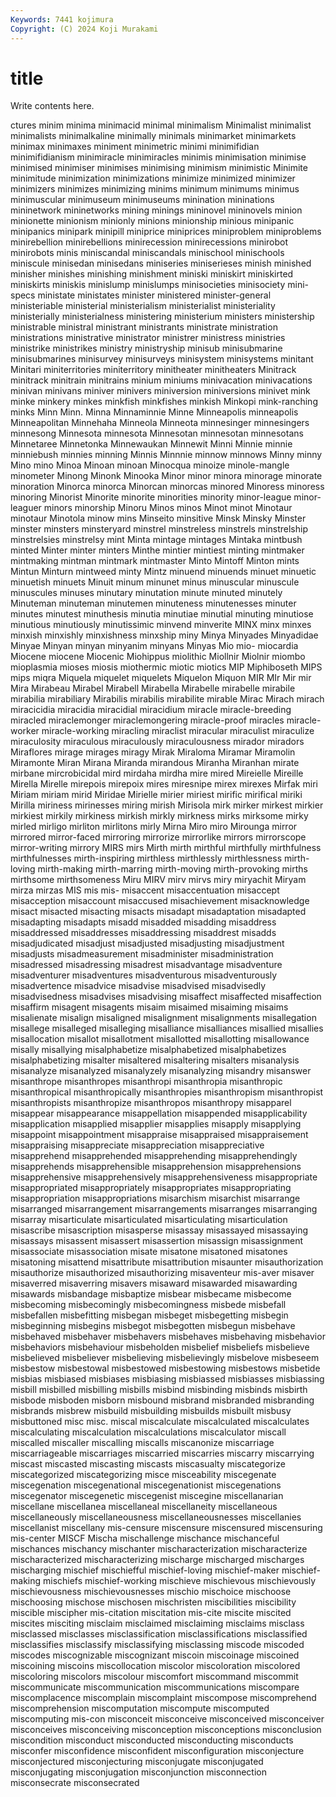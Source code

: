 ```yaml
---
Keywords: 7441 kojimura
Copyright: (C) 2024 Koji Murakami
---
```


# title

Write contents here.



ctures minim minima minimacid minimal minimalism Minimalist minimalist
minimalists minimalkaline minimally minimals minimarket minimarkets minimax minimaxes miniment minimetric
minimi minimifidian minimifidianism minimiracle minimiracles minimis minimisation minimise minimised minimiser
minimises minimising minimism minimistic Minimite minimitude minimization minimizations minimize minimized
minimizer minimizers minimizes minimizing minims minimum minimums minimus minimuscular minimuseum
minimuseums minination mininations mininetwork mininetworks mining minings mininovel mininovels minion
minionette minionism minionly minions minionship minious minipanic minipanics minipark minipill
miniprice miniprices miniproblem miniproblems minirebellion minirebellions minirecession minirecessions minirobot minirobots
minis miniscandal miniscandals minischool minischools miniscule minisedan minisedans miniseries miniserieses
minish minished minisher minishes minishing minishment miniski miniskirt miniskirted miniskirts
miniskis minislump minislumps minisocieties minisociety mini-specs ministate ministates minister ministered
minister-general ministeriable ministerial ministerialism ministerialist ministeriality ministerially ministerialness ministering ministerium
ministers ministership ministrable ministral ministrant ministrants ministrate ministration ministrations ministrative
ministrator ministrer ministress ministries ministrike ministrikes ministry ministryship minisub minisubmarine
minisubmarines minisurvey minisurveys minisystem minisystems minitant Minitari miniterritories miniterritory minitheater
minitheaters Minitrack minitrack minitrain minitrains minium miniums minivacation minivacations minivan
minivans miniver minivers miniversion miniversions minivet mink minke minkery minkes
minkfish minkfishes minkish Minkopi mink-ranching minks Minn Minn. Minna Minnaminnie
Minne Minneapolis minneapolis Minneapolitan Minnehaha Minneola Minneota minnesinger minnesingers minnesong
Minnesota minnesota Minnesotan minnesotan minnesotans Minnetaree Minnetonka Minnewaukan Minnewit Minni
Minnie minnie minniebush minnies minning Minnis Minnnie minnow minnows Minny
minny Mino mino Minoa Minoan minoan Minocqua minoize minole-mangle minometer
Minong Minonk Minooka Minor minor minora minorage minorate minoration Minorca
minorca Minorcan minorcas minored Minoress minoress minoring Minorist Minorite minorite
minorities minority minor-league minor-leaguer minors minorship Minoru Minos minos Minot
minot Minotaur minotaur Minotola minow mins Minseito minsitive Minsk Minsky
Minster minster minsters minsteryard minstrel minstreless minstrels minstrelship minstrelsies minstrelsy
mint Minta mintage mintages Mintaka mintbush minted Minter minter minters
Minthe mintier mintiest minting mintmaker mintmaking mintman mintmark mintmaster Minto
Mintoff Minton mints Mintun Minturn mintweed minty Mintz minuend minuends
minuet minuetic minuetish minuets Minuit minum minunet minus minuscular minuscule
minuscules minuses minutary minutation minute minuted minutely Minuteman minuteman minutemen
minuteness minutenesses minuter minutes minutest minuthesis minutia minutiae minutial minuting
minutiose minutious minutiously minutissimic minvend minverite MINX minx minxes minxish
minxishly minxishness minxship miny Minya Minyades Minyadidae Minyae Minyan minyan
minyanim minyans Minyas Mio mio- miocardia Miocene miocene Miocenic Miohippus
miolithic Miollnir Miolnir miombo mioplasmia mioses miosis miothermic miotic miotics
MIP Miphiboseth MIPS mips miqra Miquela miquelet miquelets Miquelon Miquon
MIR MIr Mir mir Mira Mirabeau Mirabel Mirabell Mirabella Mirabelle
mirabelle mirabile mirabilia mirabiliary Mirabilis mirabilis mirabilite mirable Mirac Mirach
mirach miracicidia miracidia miracidial miracidium miracle miracle-breeding miracled miraclemonger miraclemongering
miracle-proof miracles miracle-worker miracle-working miracling miraclist miracular miraculist miraculize miraculosity
miraculous miraculously miraculousness mirador miradors Miraflores mirage mirages miragy Mirak
Miraloma Miramar Miramolin Miramonte Miran Mirana Miranda mirandous Miranha Miranhan
mirate mirbane mircrobicidal mird mirdaha mirdha mire mired Mireielle Mireille
Mirella Mirelle mirepois mirepoix mires miresnipe mirex mirexes Mirfak miri
Miriam miriam mirid Miridae Mirielle mirier miriest mirific mirifical miriki
Mirilla miriness mirinesses miring mirish Mirisola mirk mirker mirkest mirkier
mirkiest mirkily mirkiness mirkish mirkly mirkness mirks mirksome mirky mirled
mirligo mirliton mirlitons mirly Mirna Miro miro Mirounga mirror mirrored
mirror-faced mirroring mirrorize mirrorlike mirrors mirrorscope mirror-writing mirrory MIRS mirs
Mirth mirth mirthful mirthfully mirthfulness mirthfulnesses mirth-inspiring mirthless mirthlessly mirthlessness
mirth-loving mirth-making mirth-marring mirth-moving mirth-provoking mirths mirthsome mirthsomeness Miru MIRV
mirv mirvs miry miryachit Miryam mirza mirzas MIS mis mis-
misaccent misaccentuation misaccept misacception misaccount misaccused misachievement misacknowledge misact misacted
misacting misacts misadapt misadaptation misadapted misadapting misadapts misadd misadded misadding
misaddress misaddressed misaddresses misaddressing misaddrest misadds misadjudicated misadjust misadjusted misadjusting
misadjustment misadjusts misadmeasurement misadminister misadministration misadressed misadressing misadrest misadvantage misadventure
misadventurer misadventures misadventurous misadventurously misadvertence misadvice misadvise misadvised misadvisedly misadvisedness
misadvises misadvising misaffect misaffected misaffection misaffirm misagent misagents misaim misaimed
misaiming misaims misalienate misalign misaligned misalignment misalignments misallegation misallege misalleged
misalleging misalliance misalliances misallied misallies misallocation misallot misallotment misallotted misallotting
misallowance misally misallying misalphabetize misalphabetized misalphabetizes misalphabetizing misalter misaltered misaltering
misalters misanalysis misanalyze misanalyzed misanalyzely misanalyzing misandry misanswer misanthrope misanthropes
misanthropi misanthropia misanthropic misanthropical misanthropically misanthropies misanthropism misanthropist misanthropists misanthropize
misanthropos misanthropy misapparel misappear misappearance misappellation misappended misapplicability misapplication misapplied
misapplier misapplies misapply misapplying misappoint misappointment misappraise misappraised misappraisement misappraising
misappreciate misappreciation misappreciative misapprehend misapprehended misapprehending misapprehendingly misapprehends misapprehensible misapprehension
misapprehensions misapprehensive misapprehensively misapprehensiveness misappropriate misappropriated misappropriately misappropriates misappropriating misappropriation
misappropriations misarchism misarchist misarrange misarranged misarrangement misarrangements misarranges misarranging misarray
misarticulate misarticulated misarticulating misarticulation misascribe misascription misasperse misassay misassayed misassaying
misassays misassent misassert misassertion misassign misassignment misassociate misassociation misate misatone
misatoned misatones misatoning misattend misattribute misattribution misaunter misauthorization misauthorize misauthorized
misauthorizing misaventeur mis-aver misaver misaverred misaverring misavers misaward misawarded misawarding
misawards misbandage misbaptize misbear misbecame misbecome misbecoming misbecomingly misbecomingness misbede
misbefall misbefallen misbefitting misbegan misbeget misbegetting misbegin misbeginning misbegins misbegot
misbegotten misbegun misbehave misbehaved misbehaver misbehavers misbehaves misbehaving misbehavior misbehaviors
misbehaviour misbeholden misbelief misbeliefs misbelieve misbelieved misbeliever misbelieving misbelievingly misbelove
misbeseem misbestow misbestowal misbestowed misbestowing misbestows misbetide misbias misbiased misbiases
misbiasing misbiassed misbiasses misbiassing misbill misbilled misbilling misbills misbind misbinding
misbinds misbirth misbode misboden misborn misbound misbrand misbranded misbranding misbrands
misbrew misbuild misbuilding misbuilds misbuilt misbusy misbuttoned misc misc. miscal
miscalculate miscalculated miscalculates miscalculating miscalculation miscalculations miscalculator miscall miscalled miscaller
miscalling miscalls miscanonize miscarriage miscarriageable miscarriages miscarried miscarries miscarry miscarrying
miscast miscasted miscasting miscasts miscasualty miscategorize miscategorized miscategorizing misce misceability
miscegenate miscegenation miscegenational miscegenationist miscegenations miscegenator miscegenetic miscegenist miscegine miscellanarian
miscellane miscellanea miscellaneal miscellaneity miscellaneous miscellaneously miscellaneousness miscellaneousnesses miscellanies miscellanist
miscellany mis-censure miscensure miscensured miscensuring mis-center MISCF Mischa mischallenge mischance
mischanceful mischances mischancy mischanter mischaracterization mischaracterize mischaracterized mischaracterizing mischarge mischarged
mischarges mischarging mischief mischiefful mischief-loving mischief-maker mischief-making mischiefs mischief-working mischieve
mischievous mischievously mischievousness mischievousnesses mischio mischoice mischoose mischoosing mischose mischosen
mischristen miscibilities miscibility miscible miscipher mis-citation miscitation mis-cite miscite miscited
miscites misciting misclaim misclaimed misclaiming misclaims misclass misclassed misclasses misclassification
misclassifications misclassified misclassifies misclassify misclassifying misclassing miscode miscoded miscodes miscognizable
miscognizant miscoin miscoinage miscoined miscoining miscoins miscollocation miscolor miscoloration miscolored
miscoloring miscolors miscolour miscomfort miscommand miscommit miscommunicate miscommunication miscommunications miscompare
miscomplacence miscomplain miscomplaint miscompose miscomprehend miscomprehension miscomputation miscompute miscomputed miscomputing
mis-con misconceit misconceive misconceived misconceiver misconceives misconceiving misconception misconceptions misconclusion
miscondition misconduct misconducted misconducting misconducts misconfer misconfidence misconfident misconfiguration misconjecture
misconjectured misconjecturing misconjugate misconjugated misconjugating misconjugation misconjunction misconnection misconsecrate misconsecrated
